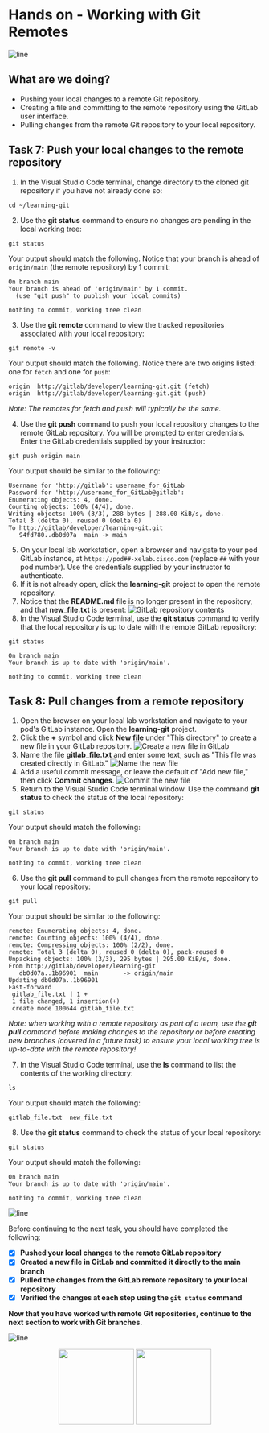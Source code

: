 # Hands on - Working with Git Remotes

![line](../assets/banner.png)

## What are we doing?

- Pushing your local changes to a remote Git repository.
- Creating a file and committing to the remote repository using the GitLab user interface.
- Pulling changes from the remote Git repository to your local repository.

## Task 7: Push your local changes to the remote repository

1. In the Visual Studio Code terminal, change directory to the cloned git repository if you have not already done so:

```shell
cd ~/learning-git
```
 
2. Use the **git status** command to ensure no changes are pending in the local working tree:

```shell
git status
```

Your output should match the following. Notice that your branch is ahead of `origin/main` (the remote repository) by 1 commit:

```text
On branch main
Your branch is ahead of 'origin/main' by 1 commit.
  (use "git push" to publish your local commits)

nothing to commit, working tree clean
```

3. Use the **git remote** command to view the tracked repositories associated with your local repository:

```shell
git remote -v
```

Your output should match the following. Notice there are two origins listed: one for `fetch` and one for `push`:
```text
origin  http://gitlab/developer/learning-git.git (fetch)
origin  http://gitlab/developer/learning-git.git (push)
```

*Note: The remotes for fetch and push will typically be the same.*

4. Use the **git push** command to push your local repository changes to the remote GitLab repository. You will be prompted to enter credentials. Enter the GitLab credentials supplied by your instructor:

```shell
git push origin main
```

Your output should be similar to the following:

```text
Username for 'http://gitlab': username_for_GitLab
Password for 'http://username_for_GitLab@gitlab': 
Enumerating objects: 4, done.
Counting objects: 100% (4/4), done.
Writing objects: 100% (3/3), 288 bytes | 288.00 KiB/s, done.
Total 3 (delta 0), reused 0 (delta 0)
To http://gitlab/developer/learning-git.git
   94fd780..db0d07a  main -> main
```

5. On your local lab workstation, open a browser and navigate to your pod GitLab instance, at `https://pod##-xelab.cisco.com` (replace `##` with your pod number). Use the credentials supplied by your instructor to authenticate.
6. If it is not already open, click the **learning-git** project to open the remote repository.
7. Notice that the **README.md** file is no longer present in the repository, and that **new_file.txt** is present: ![GitLab repository contents](./images/task-07-step-07-git_push.png)
8. In the Visual Studio Code terminal, use the **git status** command to verify that the local repository is up to date with the remote GitLab repository:

```shell
git status
```

```text
On branch main
Your branch is up to date with 'origin/main'.

nothing to commit, working tree clean
```

## Task 8: Pull changes from a remote repository

1. Open the browser on your local lab workstation and navigate to your pod's GitLab instance. Open the **learning-git** project.
2. Click the **+** symbol and click **New file** under "This directory" to create a new file in your GitLab repository. ![Create a new file in GitLab](./images/task-08-step-02-new_file.png)
3. Name the file **gitlab_file.txt** and enter some text, such as "This file was created directly in GitLab." ![Name the new file](./images/task-08-step-03-new_file_contents.png)
4. Add a useful commit message, or leave the default of "Add new file," then click **Commit changes**. ![Commit the new file](./images/task-08-step-04-commit.png)
5. Return to the Visual Studio Code terminal window. Use the command **git status** to check the status of the local repository:

```shell
git status
```

Your output should match the following:

```text
On branch main
Your branch is up to date with 'origin/main'.

nothing to commit, working tree clean
```

6. Use the **git pull** command to pull changes from the remote repository to your local repository:

```shell
git pull
```

Your output should be similar to the following:

```text
remote: Enumerating objects: 4, done.
remote: Counting objects: 100% (4/4), done.
remote: Compressing objects: 100% (2/2), done.
remote: Total 3 (delta 0), reused 0 (delta 0), pack-reused 0
Unpacking objects: 100% (3/3), 295 bytes | 295.00 KiB/s, done.
From http://gitlab/developer/learning-git
   db0d07a..1b96901  main       -> origin/main
Updating db0d07a..1b96901
Fast-forward
 gitlab_file.txt | 1 +
 1 file changed, 1 insertion(+)
 create mode 100644 gitlab_file.txt
```

*Note: when working with a remote repository as part of a team, use the **git pull** command before making changes to the repository or before creating new branches (covered in a future task) to ensure your local working tree is up-to-date with the remote repository!*


7. In the Visual Studio Code terminal, use the **ls** command to list the contents of the working directory:

```shell
ls
```

Your output should match the following:

```text
gitlab_file.txt  new_file.txt
```

8. Use the **git status** command to check the status of your local repository:

```shell
git status
```

Your output should match the following:

```text
On branch main
Your branch is up to date with 'origin/main'.

nothing to commit, working tree clean
```

![line](../assets/banner.png)

Before continuing to the next task, you should have completed the following:

* [x] **Pushed your local changes to the remote GitLab repository**
* [x] **Created a new file in GitLab and committed it directly to the main branch**
* [x] **Pulled the changes from the GitLab remote repository to your local repository**
* [x] **Verified the changes at each step using the `git status` command**

**Now that you have worked with remote Git repositories, continue to the next section to work with Git branches.**

![line](../assets/banner.png)

<p align="center">
<a href="3-git_staging.md"><img src="../assets/previous.png" width="150px"></a>
<a href="5-git_branch_and_merge.md"><img src="../assets/next.png" width="150px"></a>
</p>